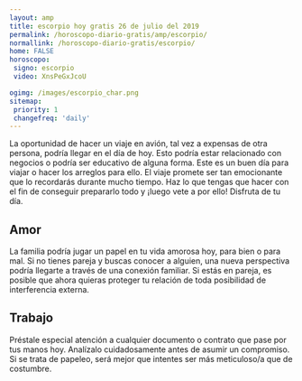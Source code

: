 ```yaml
---
layout: amp
title: escorpio hoy gratis 26 de julio del 2019 
permalink: /horoscopo-diario-gratis/amp/escorpio/
normallink: /horoscopo-diario-gratis/escorpio/
home: FALSE
horoscopo:
 signo: escorpio
 video: XnsPeGxJcoU

ogimg: /images/escorpio_char.png
sitemap:
 priority: 1
 changefreq: 'daily'
---
```



La oportunidad de hacer un viaje en avión, tal vez a expensas de otra persona, podría llegar en el día de hoy. Esto podría estar relacionado con negocios o podría ser educativo de alguna forma. Este es un buen día para viajar o hacer los arreglos para ello. El viaje promete ser tan emocionante que lo recordarás durante mucho tiempo. Haz lo que tengas que hacer con el fin de conseguir prepararlo todo y ¡luego vete a por ello! Disfruta de tu día.

## Amor

La familia podría jugar un papel en tu vida amorosa hoy, para bien o para mal. Si no tienes pareja y buscas conocer a alguien, una nueva perspectiva podría llegarte a través de una conexión familiar. Si estás en pareja, es posible que ahora quieras proteger tu relación de toda posibilidad de interferencia externa.

## Trabajo

Préstale especial atención a cualquier documento o contrato que pase por tus manos hoy. Analízalo cuidadosamente antes de asumir un compromiso. Si se trata de papeleo, será mejor que intentes ser más meticuloso/a que de costumbre.